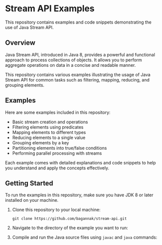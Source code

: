 # Stream API Examples

This repository contains examples and code snippets demonstrating the use of Java Stream API.

## Overview

Java Stream API, introduced in Java 8, provides a powerful and functional approach to process collections of objects. It allows you to perform aggregate operations on data in a concise and readable manner.

This repository contains various examples illustrating the usage of Java Stream API for common tasks such as filtering, mapping, reducing, and grouping elements.

## Examples

Here are some examples included in this repository:

- Basic stream creation and operations
- Filtering elements using predicates
- Mapping elements to different types
- Reducing elements to a single value
- Grouping elements by a key
- Partitioning elements into true/false conditions
- Performing parallel processing with streams

Each example comes with detailed explanations and code snippets to help you understand and apply the concepts effectively.

## Getting Started

To run the examples in this repository, make sure you have JDK 8 or later installed on your machine.

1. Clone this repository to your local machine:
   
    `git clone https://github.com/bagannak/stream-api.git`
   
2. Navigate to the directory of the example you want to run:

3. Compile and run the Java source files using `javac` and `java` commands:
